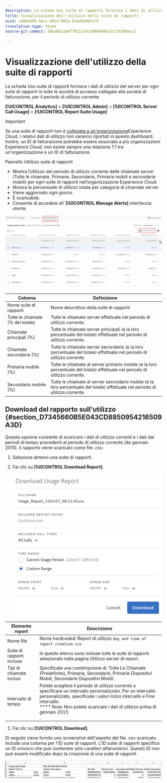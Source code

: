 ```yaml
---
description: La scheda Uso suite di rapporti fornisce i dati di utilizzo del server per ogni suite di rapporti in tutte le società di accesso collegate alla società di fatturazione, per il periodo di utilizzo corrente.
title: Visualizzazione dell'utilizzo della suite di rapporti
uuid: c609ed99-9acc-4023-905a-81a40dd07a79
translation-type: tm+mt
source-git-commit: 16ba0b12e0f70112f4c10804d0a13c278388ecc2

---
```



# Visualizzazione dell'utilizzo della suite di rapporti

La scheda Uso suite di rapporti fornisce i dati di utilizzo del server per ogni suite di rapporti in tutte le società di accesso collegate alla società di fatturazione, per il periodo di utilizzo corrente.

**[!UICONTROL Analytics]** &gt; **[!UICONTROL Admin]** &gt; **[!UICONTROL Server Call Usage]** &gt; **[!UICONTROL Report Suite Usage]**

>[!IMPORTANT]
>
>Se una suite di rapporti non è [collegata a un'organizzazione](https://marketing.adobe.com/resources/help/en_US/mcloud/report-suite-mapping.html)Experience Cloud, i relativi dati di utilizzo non saranno riportati in questo dashboard. Inoltre, un ID di fatturazione potrebbe essere associato a più organizzazioni Experience Cloud; non esiste sempre una relazione 1:1 tra un'organizzazione e un ID di fatturazione.

Pannello Utilizzo suite di rapporti

* Mostra l’utilizzo del periodo di utilizzo corrente delle chiamate server (Tutte le chiamate, Primarie, Secondarie, Primarie mobili e secondarie mobili) per ogni suite di rapporti nell’organizzazione Experience Cloud.
* Mostra la percentuale di utilizzo totale per categoria di chiamate server.
* Viene aggiornato ogni giorno.
* È scaricabile.
* Consente di accedere all’ **[!UICONTROL Manage Alerts]** interfaccia utente.

![](assets/report-suite-usage.png)

| Colonna | Definizione |
|--- |--- |
| Nome suite di rapporti | Nome descrittivo della suite di rapporti |
| Tutte le chiamate (% del totale) | Tutte le chiamate server effettuate nel periodo di utilizzo corrente. |
| Chiamate principali (%) | Tutte le chiamate server principali (e la loro percentuale del totale) effettuate nel periodo di utilizzo corrente. |
| Chiamate secondarie (%) | Tutte le chiamate server secondarie (e la loro percentuale del totale) effettuate nel periodo di utilizzo corrente. |
| Primaria mobile (%) | Tutte le chiamate al server primario mobile (e la loro percentuale del totale) effettuate nel periodo di utilizzo corrente. |
| Secondario mobile (%) | Tutte le chiamate al server secondario mobile (e la loro percentuale del totale) effettuate nel periodo di utilizzo corrente. |


## Download del rapporto sull'utilizzo {#section_D7345660B5E043CD8850954216509A3D}

Questa opzione consente di scaricare i dati di utilizzo correnti e i dati dai periodi di tempo precedenti al periodo di utilizzo corrente (da gennaio 2015). Il rapporto viene scaricato come file .csv.

1. Seleziona almeno una suite di rapporti.
1. Fai clic su **[!UICONTROL Download Report]**.

   ![](assets/download_report.png)

| Elemento report | Descrizione |
|--- |--- |
| Nome file | Nome hardcoded: Report di utilizzo `day and time of report creation.csv` |
| Suite di rapporti incluse | In questo elenco sono incluse tutte le suite di rapporti selezionate nella pagina Utilizzo server di report. |
| Tipi di chiamate inclusi | Specificate una combinazione di:  Tutte Le Chiamate (Predefinito), Primarie, Secondarie, Primarie Dispositivi Mobili, Secondarie Dispositivi Mobili. |
| Intervallo di tempo | Potete scegliere il periodo di utilizzo corrente o specificare un intervallo personalizzato.  Per un intervallo personalizzato, specificate i valori Inizio intervallo e Fine intervallo. <br>**** Nota: Non potete scaricare i dati di utilizzo prima di gennaio 2015 </br>. |

1. Fai clic su **[!UICONTROL Download]**.

Di seguito viene fornito uno screenshot dell'aspetto del file .csv scaricato. Include una colonna per l'ID suite di rapporti. L'ID suite di rapporti specifica un ID univoco che può contenere solo caratteri alfanumerici. Questo ID non può essere modificato dopo la creazione di una suite di rapporti.

![](assets/download-usage.png)
